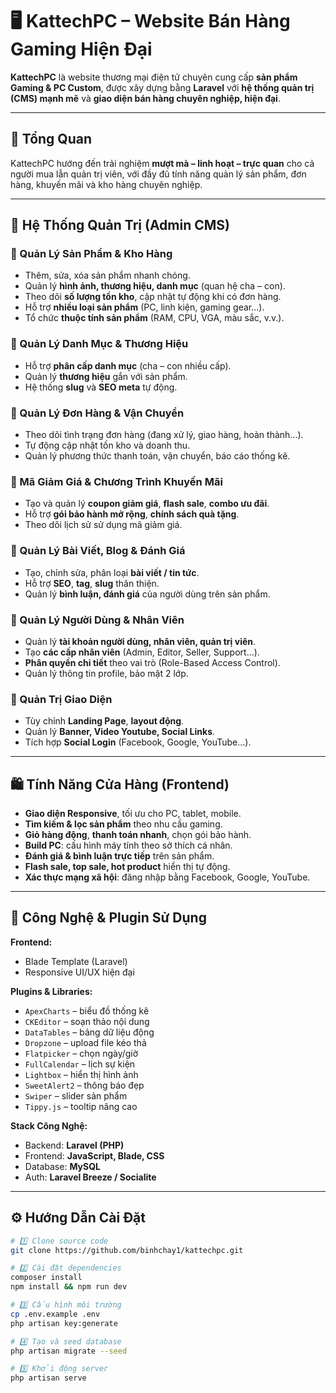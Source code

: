 # 🖥️ KattechPC – Website Bán Hàng Gaming Hiện Đại

**KattechPC** là website thương mại điện tử chuyên cung cấp **sản phẩm Gaming & PC Custom**, được xây dựng bằng **Laravel** với **hệ thống quản trị (CMS) mạnh mẽ** và **giao diện bán hàng chuyên nghiệp, hiện đại**.

---

## 🚀 Tổng Quan

KattechPC hướng đến trải nghiệm **mượt mà – linh hoạt – trực quan** cho cả người mua lẫn quản trị viên, với đầy đủ tính năng quản lý sản phẩm, đơn hàng, khuyến mãi và kho hàng chuyên nghiệp.

---

## 👑 Hệ Thống Quản Trị (Admin CMS)

### 🔧 Quản Lý Sản Phẩm & Kho Hàng
- Thêm, sửa, xóa sản phẩm nhanh chóng.
- Quản lý **hình ảnh, thương hiệu, danh mục** (quan hệ cha – con).
- Theo dõi **số lượng tồn kho**, cập nhật tự động khi có đơn hàng.
- Hỗ trợ **nhiều loại sản phẩm** (PC, linh kiện, gaming gear...).
- Tổ chức **thuộc tính sản phẩm** (RAM, CPU, VGA, màu sắc, v.v.).

### 🧭 Quản Lý Danh Mục & Thương Hiệu
- Hỗ trợ **phân cấp danh mục** (cha – con nhiều cấp).
- Quản lý **thương hiệu** gắn với sản phẩm.
- Hệ thống **slug** và **SEO meta** tự động.

### 🛒 Quản Lý Đơn Hàng & Vận Chuyển
- Theo dõi tình trạng đơn hàng (đang xử lý, giao hàng, hoàn thành...).
- Tự động cập nhật tồn kho và doanh thu.
- Quản lý phương thức thanh toán, vận chuyển, báo cáo thống kê.

### 💸 Mã Giảm Giá & Chương Trình Khuyến Mãi
- Tạo và quản lý **coupon giảm giá**, **flash sale**, **combo ưu đãi**.
- Hỗ trợ **gói bảo hành mở rộng**, **chính sách quà tặng**.
- Theo dõi lịch sử sử dụng mã giảm giá.

### 🧾 Quản Lý Bài Viết, Blog & Đánh Giá
- Tạo, chỉnh sửa, phân loại **bài viết / tin tức**.
- Hỗ trợ **SEO**, **tag**, **slug** thân thiện.
- Quản lý **bình luận, đánh giá** của người dùng trên sản phẩm.

### 👥 Quản Lý Người Dùng & Nhân Viên
- Quản lý **tài khoản người dùng, nhân viên, quản trị viên**.
- Tạo **các cấp nhân viên** (Admin, Editor, Seller, Support...).
- **Phân quyền chi tiết** theo vai trò (Role-Based Access Control).
- Quản lý thông tin profile, bảo mật 2 lớp.

### 🎨 Quản Trị Giao Diện
- Tùy chỉnh **Landing Page**, **layout động**.
- Quản lý **Banner, Video Youtube, Social Links**.
- Tích hợp **Social Login** (Facebook, Google, YouTube...).

---

## 🛍️ Tính Năng Cửa Hàng (Frontend)

- **Giao diện Responsive**, tối ưu cho PC, tablet, mobile.
- **Tìm kiếm & lọc sản phẩm** theo nhu cầu gaming.
- **Giỏ hàng động**, **thanh toán nhanh**, chọn gói bảo hành.
- **Build PC**: cấu hình máy tính theo sở thích cá nhân.
- **Đánh giá & bình luận trực tiếp** trên sản phẩm.
- **Flash sale, top sale, hot product** hiển thị tự động.
- **Xác thực mạng xã hội**: đăng nhập bằng Facebook, Google, YouTube.

---

## 🔌 Công Nghệ & Plugin Sử Dụng

**Frontend:**
- Blade Template (Laravel)
- Responsive UI/UX hiện đại

**Plugins & Libraries:**
- `ApexCharts` – biểu đồ thống kê
- `CKEditor` – soạn thảo nội dung
- `DataTables` – bảng dữ liệu động
- `Dropzone` – upload file kéo thả
- `Flatpicker` – chọn ngày/giờ
- `FullCalendar` – lịch sự kiện
- `Lightbox` – hiển thị hình ảnh
- `SweetAlert2` – thông báo đẹp
- `Swiper` – slider sản phẩm
- `Tippy.js` – tooltip nâng cao

**Stack Công Nghệ:**
- Backend: **Laravel (PHP)**
- Frontend: **JavaScript, Blade, CSS**
- Database: **MySQL**
- Auth: **Laravel Breeze / Socialite**

---

## ⚙️ Hướng Dẫn Cài Đặt

```bash
# 1️⃣ Clone source code
git clone https://github.com/binhchay1/kattechpc.git

# 2️⃣ Cài đặt dependencies
composer install
npm install && npm run dev

# 3️⃣ Cấu hình môi trường
cp .env.example .env
php artisan key:generate

# 4️⃣ Tạo và seed database
php artisan migrate --seed

# 5️⃣ Khởi động server
php artisan serve
